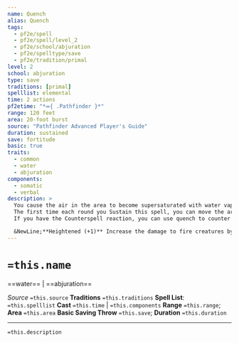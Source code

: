 ```yaml
---
name: Quench
alias: Quench
tags:
  - pf2e/spell
  - pf2e/spell/level_2
  - pf2e/school/abjuration
  - pf2e/spelltype/save
  - pf2e/tradition/primal
level: 2
school: abjuration
type: save
traditions: [primal]
spelllist: elemental
time: 2 actions
pf2etime: "*⬺{ .Pathfinder }*"
range: 120 feet
area: 20-foot burst
source: "Pathfinder Advanced Player's Guide"
duration: sustained
save: fortitude
basic: true
traits:
  - common
  - water
  - abjuration
components:
  - somatic
  - verbal
description: >
  You cause the air in the area to become supersaturated with water vapor. Non-magical fires within the area are automatically extinguished. Fire creatures within the area take 4d8 damage (basic Fortitude save). Choose one magical fire, fire spell, or fire item in the area and attempt to counteract it. If you succeed against an item, the item loses its fire properties for 10 minutes (for instance, a +1 Flaming Longsword would become a +1 Longsword). If the target is an artifact or similarly powerful item, you automatically fail to counteract it.
  The first time each round you Sustain this spell, you can move the area of vapor anywhere within range, but the only effect when you do so is to automatically extinguish non-magical fires.
  If you have the Counterspell reaction, you can use quench to counter any spell with the fire trait instead of needing to have the triggering fire spell prepared or in your repertoire.

  &NewLine;**Heightened (+1)** Increase the damage to fire creatures by 2d8.
---
```

# `=this.name`
==water== | ==abjuration==

*Source* `=this.source`
**Traditions** `=this.traditions`
**Spell List**: `=this.spelllist`
**Cast** `=this.time` | `=this.components`
**Range** `=this.range`; **Area** `=this.area`
**Basic Saving Throw** `=this.save`; **Duration** `=this.duration`

***
`=this.description`